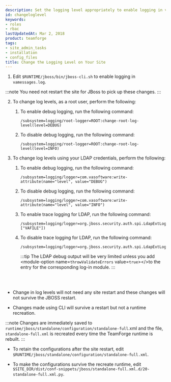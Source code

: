 ```yaml
---
description: Set the logging level appropriately to enable logging in vamessages.log.
id: changeloglevel
keywords:
- roles
- rbac
lastUpdatedAt: Mar 2, 2018
product: teamforge
tags:
- site_admin_tasks
- installation
- config_files
title: Change the Logging Level on Your Site
---
```




1. Edit `$RUNTIME/jboss/bin/jboss-cli.sh` to enable logging in `vamessages.log`.

:::note
You need not restart the site for JBoss to pick up these changes.
:::


2. To change log levels, as a root user, perform the following:

   1. To enable debug logging, run the following command: 

      ```shell
      /subsystem=logging/root-logger=ROOT:change-root-log-level(level=DEBUG)
      ````

   2. To disable debug logging, run the following command: 

      ```shell
      /subsystem=logging/root-logger=ROOT:change-root-log-level(level=INFO)
      ````
3. To change log levels using your LDAP credentials, perform the following:

   1. To enable debug logging, run the following command: 

      ```shell
      /subsystem=logging/logger=com.vasoftware:write-attribute(name="level", value="DEBUG")
      ````

   2. To disable debug logging, run the following command: 

      ```shell
      /subsystem=logging/logger=com.vasoftware:write-attribute(name="level", value="INFO")
      ````

   3. To enable trace logging for LDAP, run the following command: 

      ```shell
      /subsystem=logging/logger=org.jboss.security.auth.spi.LdapExtLoginModule:add(level=TRACE,handlers=["VAFILE"])
      ````

   4. To disable trace logging for LDAP, run the following command: 

      ```shell
      /subsystem=logging/logger=org.jboss.security.auth.spi.LdapExtLoginModule:remove()
      ````

      :::tip
      The LDAP debug output will be very limited unless you add \<module-option name=`throwValidateErrors` value=`true`\>\<\/\>to the entry for the corresponding log-in module.
      :::


<br></br>

* Change in log levels will not need any site restart and these changes will not survive the JBOSS restart.

* Changes made using CLI will survive a restart but not a runtime recreation.

:::note
Changes are immediately saved to `runtime/jboss/standalone/configuration/standalone-full`.xml and the file, `standalone-full.xml` is recreated every time the TeamForge runtime is rebuilt.
:::


 * To retain the configurations after the site restart, edit `$RUNTIME/jboss/standalone/configuration/standalone-full.xml`.

 * To make the configurations survive the recreate runtime, edit `$SITE_DIR/dist/conf-snippets/jboss/standalone-full.xml.d/20-standalone-full.xml.py`.